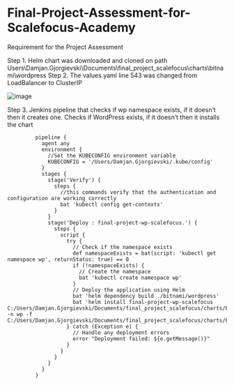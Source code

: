 # Final-Project-Assessment-for-Scalefocus-Academy

Requirement for the Project Assessment

Step 1. Helm chart was downloaded and cloned on path Users\Damjan.Gjorgievski\Documents\final_project_scalefocus\charts\bitnami\wordpress
Step 2. The values.yaml line 543 was changed from LoadBalancer to ClusterIP

![image](https://github.com/DamjanGj77/Final-Project-Assessment-for-Scalefocus-Academy/assets/125911118/ad429154-3283-4916-bfcc-6633f9d30889)

Step 3. Jenkins pipeline that checks if wp namespace exists, if it doesn’t then it creates one. Checks if WordPress exists, if it doesn’t then it installs the chart
             
             pipeline {
               agent any
               environment {
                 //Set the KUBECONFIG environment variable
                 KUBECONFIG = '/Users/Damjan.Gjorgievski/.kube/config' 
               }
               stages {
                 stage('Verify') {
                   steps {
                     //this commands verify that the authentication and configuration are working correctly
                     bat 'kubectl config get-contexts'
                   }
                 }
                 stage('Deploy : final-project-wp-scalefocus.') {
                   steps {
                     script {
                       try {
                         // Check if the namespace exists
                         def namespaceExists = bat(script: 'kubectl get namespace wp', returnStatus: true) == 0
                         if (!namespaceExists) {
                           // Create the namespace
                           bat 'kubectl create namespace wp'
                         }
                         // Deploy the application using Helm
                         bat 'helm dependency build ./bitnami/wordpress'
                         bat 'helm install final-project-wp-scalefocus C:/Users/Damjan.Gjorgievski/Documents/final_project_scalefocus/charts/bitnami/wordpress -n wp -f C:/Users/Damjan.Gjorgievski/Documents/final_project_scalefocus/charts/bitnami/wordpress/values.yaml'
                       } catch (Exception e) {
                         // Handle any deployment errors
                         error "Deployment failed: ${e.getMessage()}"
                       }
                     }
                   }
                 }
               }
             }
            
